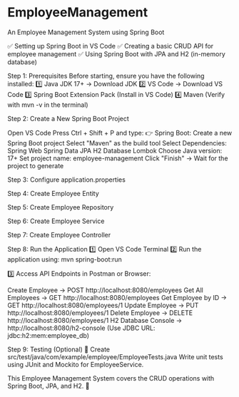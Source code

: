 # EmployeeManagement
An Employee Management System using Spring Boot 

✅ Setting up Spring Boot in VS Code
✅ Creating a basic CRUD API for employee management
✅ Using Spring Boot with JPA and H2 (in-memory database)

Step 1: Prerequisites
Before starting, ensure you have the following installed:
1️⃣ Java JDK 17+ → Download JDK
2️⃣ VS Code → Download VS Code
3️⃣ Spring Boot Extension Pack (Install in VS Code)
4️⃣ Maven (Verify with mvn -v in the terminal)

Step 2: Create a New Spring Boot Project

Open VS Code
Press Ctrl + Shift + P and type:
👉 Spring Boot: Create a new Spring Boot project
Select "Maven" as the build tool
Select Dependencies:
Spring Web
Spring Data JPA
H2 Database
Lombok
Choose Java version: 17+
Set project name: employee-management
Click "Finish" → Wait for the project to generate

Step 3: Configure application.properties

Step 4: Create Employee Entity

Step 5: Create Employee Repository

Step 6: Create Employee Service

Step 7: Create Employee Controller

Step 8: Run the Application
1️⃣ Open VS Code Terminal
2️⃣ Run the application using:
mvn spring-boot:run

3️⃣ Access API Endpoints in Postman or Browser:

Create Employee → POST http://localhost:8080/employees
Get All Employees → GET http://localhost:8080/employees
Get Employee by ID → GET http://localhost:8080/employees/1
Update Employee → PUT http://localhost:8080/employees/1
Delete Employee → DELETE http://localhost:8080/employees/1
H2 Database Console → http://localhost:8080/h2-console (Use JDBC URL: jdbc:h2:mem:employee_db)

Step 9: Testing (Optional)
📁 Create src/test/java/com/example/employee/EmployeeTests.java
Write unit tests using JUnit and Mockito for EmployeeService.

This Employee Management System covers the CRUD operations with Spring Boot, JPA, and H2. 🚀
